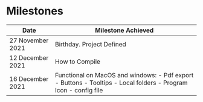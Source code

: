 # Milestones

| Date             	| Milestone Achieved          	                                                                                  |
|------------------	|---------------------------------------------------------------------------------------------------------------	|
| 27 November 2021 	| Birthday. Project Defined                                                                                     	|
| 12 December 2021 	| How to Compile                                                                                                	|
| 16 December 2021 	| Functional on MacOS and windows: - Pdf export - Buttons - Tooltips - Local folders - Program Icon	- config file |
